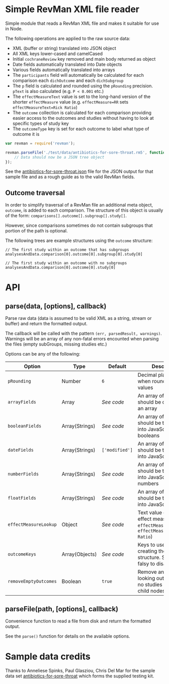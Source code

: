 Simple RevMan XML file reader
=============================
Simple module that reads a RevMan XML file and makes it suitable for use in Node.

The following operations are applied to the raw source data:

* XML (buffer or string) translated into JSON object
* All XML keys lower-cased and camelCased
* Initial `cochraneReview` key removed and main body returned as object
* Date fields automatically translated into Date objects
* Various fields automatically translated into arrays
* The `participants` field will automatically be calculated for each comparison each `dichOutcome` and each `dichSubgroup`
* The `p` field is calculated and rounded using the `pRounding` precision. `pText` is also calculated (e.g. `P < 0.001` etc.)
* The `effectMeasureText` value is set to the long-hand version of the shorter `effectMeasure` value (e.g. `effectMeasure=RR` sets `effectMeasureText=Rick Ratio`)
* The `outcome` collection is calculated for each comparison providing easier access to the outcomes and studies without having to look at specific types of study key
* The `outcomeType` key is set for each outcome to label what type of outcome it is


```javascript
var revman = require('revman');

revman.parseFile('./test/data/antibiotics-for-sore-throat.rm5', function(err, res, warnings) {
	// Data should now be a JSON tree object
});
```

See the [antibiotics-for-sore-throat.json](test/data/antibiotics-for-sore-throat.json) file for the JSON output for that sample file and as a rough guide as to the valid RevMan fields.


Outcome traversal
-----------------
In order to simplify traversal of a RevMan file an additional meta object, `outcome`, is added to each comparison. The structure of this object is usually of the form: `comparisons[].outcome[].subgroup[].study[]`.

However, since comparisons sometimes do not contain subgroups that portion of the path is optional.

The following trees are example structures using the `outcome` structure:

```
// The first study within an outcome that has subgroups
analysesAndData.comparison[0].outcome[0].subgroup[0].study[0]

// The first study within an outcome with no subgroups
analysesAndData.comparison[0].outcome[0].study[0]
```


API
===

parse(data, [options], callback)
------------------------------
Parse raw data (data is assumed to be valid XML as a string, stream or buffer) and return the formatted output.

The callback will be called with the pattern `(err, parsedResult, warnings)`. Warnings will be an array of any non-fatal errors encounted when parsing the files (empty subGroups, missing studies etc.)

Options can be any of the following:

| Option                | Type           | Default        | Description                                                                                           |
|-----------------------|----------------|----------------|-------------------------------------------------------------------------------------------------------|
| `pRounding`           | Number         | `6`            | Decimal place precision when rounding P values                                                        |
| `arrayFields`         | Array          | *See code*     | An array of fields that should be coerced into an array                                               |
| `booleanFields`       | Array(Strings) | *See code*     | An array of fields that should be translated into JavaScript booleans                                 |
| `dateFields`          | Array(Strings) | `['modified']` | An array of fields that should be translated into JavaScript dates                                    |
| `numberFields`        | Array(Strings) | *See code*     | An array of fields that should be translated into JavaScript numbers                                  |
| `floatFields`         | Array(Strings) | *See code*     | An array of fields that should be translated into JavaScript floats                                   |
| `effectMeasureLookup` | Object         | *See code*     | Text value of shorthand effect measures (e.g. `effectMeasure=RR` sets `effectMeasureText=Rick Ratio`) |
| `outcomeKeys`         | Array(Objects) | *See code*     | Keys to use when creating the `outcome` structure. Set this to falsy to disable                       |
| `removeEmptyOutcomes` | Boolean        | `true`         | Remove any invalid looking outcomes with no studies or subgroup child nodes                           |


parseFile(path, [options], callback)
------------------------------------
Convenience function to read a file from disk and return the formatted output.

See the `parse()` function for details on the available options.


Sample data credits
===================
Thanks to Anneliese Spinks, Paul Glasziou, Chris Del Mar for the sample data set [antibiotics-for-sore-throat](test/data/antibiotics-for-sore-throat.rm5) which forms the supplied testing kit.
